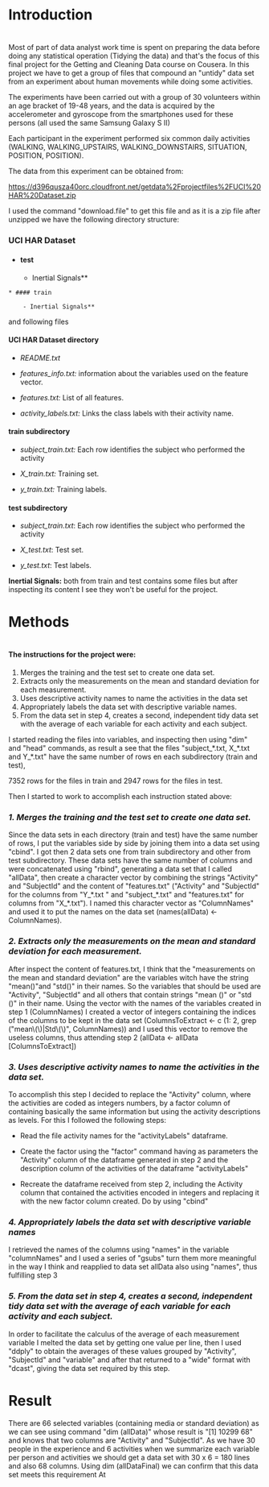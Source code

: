 # **Introduction**

#

Most of part of data analyst work time is spent on preparing the data before doing any statistical operation (Tidying the data) and that&#39;s the focus of this final project for the Getting and Cleaning Data course on Cousera. In this project we have to get a group of files that compound an &quot;untidy&quot; data set from an experiment about human movements while doing some activities.

The experiments have been carried out with a group of 30 volunteers within an age bracket of 19-48 years, and the data is acquired by the accelerometer and gyroscope from the smartphones used for these persons (all used the same Samsung Galaxy S II)

Each participant in the experiment performed six common daily activities  (WALKING, WALKING\_UPSTAIRS, WALKING\_DOWNSTAIRS, SITUATION, POSITION, POSITION).

The data from this experiment can be obtained from:

https://d396qusza40orc.cloudfront.net/getdata%2Fprojectfiles%2FUCI%20HAR%20Dataset.zip

I used the command &quot;download.file&quot; to get this file and as it is a zip file after unzipped we have the following directory structure:

### UCI HAR Dataset

   * #### test

        - Inertial Signals**

    * #### train

        - Inertial Signals**

and following files

#### UCI HAR Dataset directory

- _README.txt_

- _features\_info.txt:_  information about the variables used on the feature vector.

- _features.txt:_ List of all features.

- _activity\_labels.txt:_  Links the class labels with their activity name.

#### train subdirectory

- _subject\_train.txt:_ Each row identifies the subject who performed the activity

 - _X\_train.txt:_ Training set.

 - _y\_train.txt:_ Training labels.

#### test subdirectory

- _subject\_train.txt_: Each row identifies the subject who performed the activity

- _X\_test.txt_: Test set.

- _y\_test.txt_: Test labels.


__Inertial Signals:__  both from train and test contains some files but after inspecting its content I see they won&#39;t be useful for the project.

# **Methods**


#

#### The instructions for the project were:

1. Merges the training and the test set to create one data set.
2. Extracts only the measurements on the mean and standard deviation for each measurement.
3. Uses descriptive activity names to name the activities in the data set
4. Appropriately labels the data set with descriptive variable names.
5. From the data set in step 4, creates a second, independent tidy data set with the average of each variable for each activity and each subject.

I started reading the files into variables, and inspecting then using &quot;dim&quot; and &quot;head&quot; commands, as result a see that the files &quot;subject\_\*.txt,  X\_\*.txt and Y\_\*.txt&quot; have the same number of rows en each subdirectory (train and test),

7352 rows for the files in train and 2947 rows for the files in test.

Then I started to work to accomplish each instruction stated above:

### *1. Merges the training and the test set to create one data set.*

Since the data sets in each directory (train and test) have the same number of rows, I put the variables side by side by joining them into a data set using &quot;cbind&quot;. I got then 2 data sets one from train subdirectory and other from test subdirectory. These data sets have the same number of columns and were concatenated using &quot;rbind&quot;, generating a data set that I called  &quot;allData&quot;, then create a character vector by combining the strings  &quot;Activity&quot; and &quot;SubjectId&quot; and the content of &quot;features.txt&quot; (&quot;Activity&quot;  and &quot;SubjectId&quot; for the columns from  &quot;Y\_\*.txt &quot; and &quot;subject\_\*.txt&quot; and  &quot;features.txt&quot; for columns from &quot;X\_\*.txt&quot;). I named this character vector as &quot;ColumnNames&quot; and used it to put the names on the data set  (names(allData) &lt;- ColumnNames).

### *2. Extracts only the measurements on the mean and standard deviation for each measurement.*

After inspect the content of features.txt, I think that the &quot;measurements on the mean and standard deviation&quot; are the variables witch have the string &quot;mean()&quot;and &quot;std()&quot; in their names. So the variables that should be used are &quot;Activity&quot;, &quot;SubjectId&quot; and all others that contain strings &quot;mean ()&quot; or &quot;std ()&quot; in their name. Using the vector with the names of the variables created in step 1 (ColumnNames) I created a vector of integers containing the indices of the columns to be kept in the data set (ColumnsToExtract &lt;- c (1: 2, grep (&quot;mean\\(\\)|Std\\(\\)&quot;, ColumnNames)) and I used this vector to remove the useless columns, thus attending step 2 (allData &lt;- allData [ColumnsToExtract])

### *3. Uses descriptive activity names to name the activities in the data set.*

To accomplish this step I decided to replace the &quot;Activity&quot; column, where the activities are coded as integers numbers, by a factor column of containing basically the same information but using the activity descriptions as levels. For this I followed the following steps:

-  Read the file activity names for the &quot;activityLabels&quot; dataframe.

-  Create the factor using the &quot;factor&quot; command having as parameters the &quot;Activity&quot; column of the dataframe generated in step 2 and the description column of the activities of the dataframe &quot;activityLabels&quot;

- Recreate the dataframe received from step 2, including the Activity column that contained the activities encoded in integers and replacing it with the new factor column created. Do by using &quot;cbind&quot;

### *4. Appropriately labels the data set with descriptive variable names*

I retrieved the names of the columns using &quot;names&quot; in the variable &quot;columnNames&quot; and I used a series of &quot;gsubs&quot; turn them more meaningful in the way I think and reapplied to data set allData also using &quot;names&quot;, thus fulfilling step 3

### *5. From the data set in step 4, creates a second, independent tidy data set with the average of each variable for each activity and each subject.*

In order to facilitate the calculus of the average of each measurement variable I melted the data set by getting one value per line, then I used &quot;ddply&quot; to obtain the averages of these values grouped by &quot;Activity&quot;, &quot;SubjectId&quot; and &quot;variable&quot; and after that returned to a &quot;wide&quot; format with &quot;dcast&quot;, giving the data set required by this step.


# **Result**

There are 66 selected variables (containing media or standard deviation) as we can see using command "dim (allData)" whose result is "[1] 10299 68" and knows that two columns are "Activity" and "SubjectId".
As we have 30 people in the experience and 6 activities when we summarize each variable per person and activities we should get a data set with 30 x 6 = 180 lines and also 68 columns.
Using dim (allDataFinal) we can confirm that this data set meets this requirement
At
